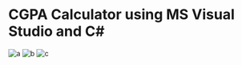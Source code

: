 # CGPA Calculator using MS Visual Studio and C#
![a](https://user-images.githubusercontent.com/106328663/170848827-560d67f6-00fd-4f8b-b8c9-6fd4e6538927.png)
![b](https://user-images.githubusercontent.com/106328663/170848837-305a7ff0-a83f-4a06-914b-e69e4585c122.png)
![c](https://user-images.githubusercontent.com/106328663/170848844-b72d963f-1fc1-4146-b899-d9944b0c90d7.png)
